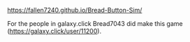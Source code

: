 https://fallen7240.github.io/Bread-Button-Sim/

For the people in galaxy.click Bread7043 did make this game (https://galaxy.click/user/11200).

